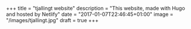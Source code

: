 +++
title = "tjallingt website"
description = "This website, made with Hugo and hosted by Netlify"
date = "2017-01-07T22:46:45+01:00"
image = "/images/tjallingt.jpg"
draft = true
+++


